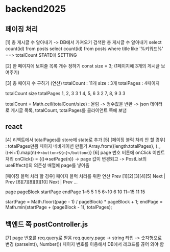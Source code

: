 # backend2025

## 페이징 처리
[1] 총 게시글 수 알아내기 -> DB에서 가져오기
검색한 총 게시글 수 알아내기
select count(id) from posts
select count(id) from posts where title like '%키워드%'
==> totalCount STATE에 SETTING

[2] 한 페이지에 보여줄 목록 개수 정하기
const size = 3; (1페이지에 3개의 게시글 보여주기)

[3] 총 페이지 수 구하기 (연산)
totalCount : 11개
size : 3개
totalPages : 4페이지

totalCount      size        totalPages
 1, 2, 3         3              1
 4, 5, 6         3              2
 7, 8, 9         3              3

 totalCount = Math.ceil(totalCount/size) : 올림 -> 정수값을 반환
 -> json 데이터로 게시글 목록, totalCount, totalPages를 클라이언트 쪽에 보냄

## react
[4] 리액트에서 totalPages를 store에 state로 추가
[5] [페이징 블럭 처리 안 할 경우] : totalPages만큼 페이지 네비게이션 만들기
    Array.from({length:totalPages}, (_, i)=>i+1).map(n)=>`<button>${n}</button>`)}
[6] page 번호 버튼에 onClick 이벤트 처리
    onClick() = {()=>setPage(n)}
    -> page 값이 변경되고 -> PostList의 useEffect()의 의존성 배열에 page를 넣어줌

[페이징 블럭 처리 할 경우]
    페이지 블럭 처리를 위한 연산
Prev [1][2][3][4][5] Next | Prev [6][7][8][9][10] Next | Prev ...

page    pageBlock   startPage   endPage
1~5         5           1           5
6~10                    6           10
11~15                  11           15

startPage = Math.floor((page - 1) / pageBlock) * pageBlock + 1;
endPage = Math.min(startPage + (pageBlock - 1), totalPages);

## 백엔드 쪽 postController.js
[7] page 번호를 req.query로 받음
req.query.page -> string 타입 -> 숫자형으로 변경 (parseInt(), Number())
페이지 번호를 이용해서 DB에서 레코드를 끊어 와야 함